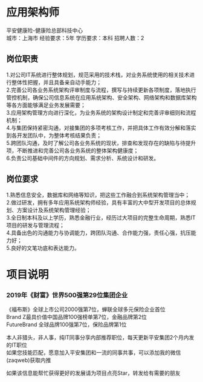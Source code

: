 # 应用架构师
平安健康险-健康险总部科技中心  
城市：上海市 经验要求：5年 学历要求：本科  招聘人数：2

## 岗位职责
1.对公司IT系统进行整体规划，规范采用的技术栈，对业务系统使用的相关技术进行整体性把握，并且具备亲自动手能力；    
2.完善公司各业务系统架构评审制度与流程，撰写与持续更新各项制度，落地执行管控机制，确保公司信息系统在应用系统架构、安全架构、网络架构和数据库架构等各方面能够满足业务发展需要；      
3.应用架构管理方向进行深化，为业务系统的架构设计制定和完善评审细则和流程机制；         
4.与集团保持紧密沟通，对接集团的多项考核工作，并把具体工作有效分解和落实到各开发团队中，为整体考核结果负责；    
5.跨团队沟通，及时了解公司各业务系统的现状，排查和发现存在的缺陷与待提升项，不断推进和完善公司各业务系统的整体架构健康度；   
6.负责公司基础中间件的方向规划、需求分析、系统设计和研发。

## 岗位要求
1.熟悉信息安全，数据库和网络等知识，把这些工作融合到系统架构管理当中；       
2.做过研发，拥有多年应用系统架构师经验，具有丰富的大中型开发项目的总体规划、方案设计及系统架构管理经验；      
3.全日制本科及以上学历，熟悉金融行业，经历过大项目的完整生命周期，熟悉IT项目的研发与管理流程；        
4.具备出色的沟通能力与协调能力，跨团队沟通、合作能力强，责任心强，抗压能力好；         
5.良好的文笔功底和表达能力。

# 项目说明

### 2019年《财富》世界500强第29位集团企业
《福布斯》全球上市公司2000强第7位，蝉联全球多元保险企业首位  
Brand Z最具价值中国品牌100强榜单第7位，金融品牌第2位  
FutureBrand 全球品牌100强第7位，保险品牌第1位

本人非猎头，非人事，纯IT同事分享内部推荐职位，每天更新平安集团2个月内发的IT职位  
如果您技能匹配，愿意加入平安集团和一流的同事共事，可以添加我的微信(zaqweb)获取内推 

如果该信息能帮忙获得更好的发展请为项目点亮Star，转发给有需要的朋友




